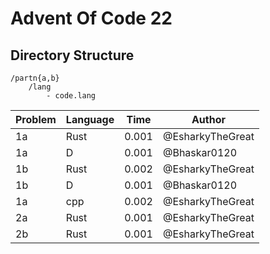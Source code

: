 # Advent Of Code 22

## Directory Structure
```
/partn{a,b}
    /lang
        - code.lang
```

| Problem | Language | Time | Author |
|---------|----------|------|--------|
| 1a | Rust | 0.001 | @EsharkyTheGreat |
| 1a | D | 0.001 | @Bhaskar0120 |
| 1b | Rust | 0.002 | @EsharkyTheGreat |
| 1b | D | 0.001 | @Bhaskar0120 |
| 1a | cpp  | 0.002 | @EsharkyTheGreat |
| 2a | Rust | 0.001 | @EsharkyTheGreat |
| 2b | Rust | 0.001 | @EsharkyTheGreat |
